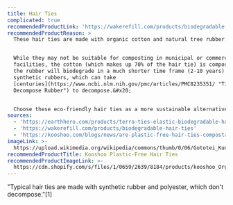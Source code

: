 ```yaml
---
title: Hair Ties
complicated: true
recommendedProductLink: 'https://wakerefill.com/products/biodegradable-hair-ties'
recommendedProductReason: >
  These hair ties are made with organic cotton and natural tree rubber.&#x20;


  While they may not be suitable for composting in municipal or commercial
  facilities, the cotton (which makes up 70% of the hair tie) is compostable and
  the rubber will biodegrade in a much shorter time frame (2-10 years) than
  synthetic rubbers, which can take
  [centuries](https://www.ncbi.nlm.nih.gov/pmc/articles/PMC8235351/ "Time to
  Decompose Rubber") to decompose.&#x20;


  Choose these eco-friendly hair ties as a more sustainable alternative.
sources:
  - 'https://earthhero.com/products/terra-ties-elastic-biodegradable-hair-ties'
  - 'https://wakerefill.com/products/biodegradable-hair-ties'
  - 'https://kooshoo.com/blogs/news/are-plastic-free-hair-ties-compostable'
imageLink: >-
  https://upload.wikimedia.org/wikipedia/commons/thumb/0/06/Gototei_Kunisada_-_Woman_Tying_Her_Hair_%28from_the_series_Famous_Restaurants_of_the_Present_Day_-_1940.710_-_Cleveland_Museum_of_Art.tif/lossy-page1-512px-Gototei_Kunisada_-_Woman_Tying_Her_Hair_%28from_the_series_Famous_Restaurants_of_the_Present_Day_-_1940.710_-_Cleveland_Museum_of_Art.tif.jpg
recommendedProductTitle: Kooshoo Plastic-Free Hair Ties
recommendedProductImageLink: >-
  https://cdn.shopify.com/s/files/1/0659/2639/8184/products/kooshoo_Organic_Eco-friendly_-Plastic-Free_Hair-Ties_packaging_front_black_dark_Cropped-for-Web_1800x1800_f30817bc-230a-4879-87ca-267b6cb23a1b.jpg?v=1666226705&width=1946
---
```


"Typical hair ties are made with synthetic rubber and polyester, which don't decompose."\[1]
